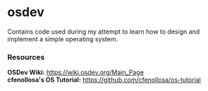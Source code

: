 # osdev
Contains code used during my attempt to learn how to design and implement a simple operating system.

### Resources ###
**OSDev Wiki:** https://wiki.osdev.org/Main_Page<br>
**cfenollosa's OS Tutorial:** https://github.com/cfenollosa/os-tutorial
